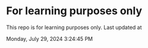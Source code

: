 # For learning purposes only
This repo is for learning purposes only.
Last updated at

Monday, July 29, 2024 3:24:45 PM


